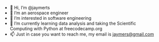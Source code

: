 - 👋 Hi, I’m @jaymerts
- 👀 I’m an aerospace engineer
- 👀 I’m interested in software engineering
- 🌱 I’m currently learning data analysis and taking the Scientific Computing with Python at freecodecamp.org
- 📫 Just in case you want to reach me, my email is jaymers@gmail.com

<!---
jaymerts/jaymerts is a ✨ special ✨ repository because its `README.md` (this file) appears on your GitHub profile.
You can click the Preview link to take a look at your changes.
--->
